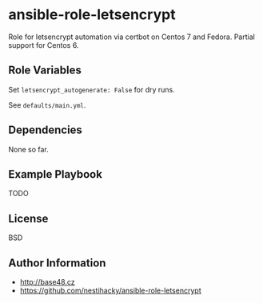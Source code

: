 ansible-role-letsencrypt
========================

Role for letsencrypt automation via certbot on Centos 7 and Fedora.
Partial support for Centos 6.

Role Variables
--------------

Set `letsencrypt_autogenerate: False` for dry runs.

See `defaults/main.yml`.

Dependencies
------------

None so far.

Example Playbook
----------------

TODO

License
-------

BSD

Author Information
------------------

* http://base48.cz
* https://github.com/nestihacky/ansible-role-letsencrypt
